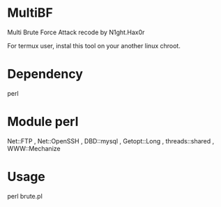 # MultiBF
Multi Brute Force Attack recode by N1ght.Hax0r

For termux user, instal this tool on your another linux chroot.
# Dependency
perl
# Module perl
Net::FTP , Net::OpenSSH , DBD::mysql , Getopt::Long , threads::shared , WWW::Mechanize
# Usage
perl brute.pl
